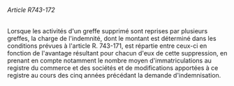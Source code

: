###### Article R743-172

Lorsque les activités d'un greffe supprimé sont reprises par plusieurs greffes, la charge de l'indemnité, dont le montant est déterminé dans les conditions prévues à l'article R. 743-171, est répartie entre ceux-ci en fonction de l'avantage résultant pour chacun d'eux de cette suppression, en prenant en compte notamment le nombre moyen d'immatriculations au registre du commerce et des sociétés et de modifications apportées à ce registre au cours des cinq années précédant la demande d'indemnisation.

